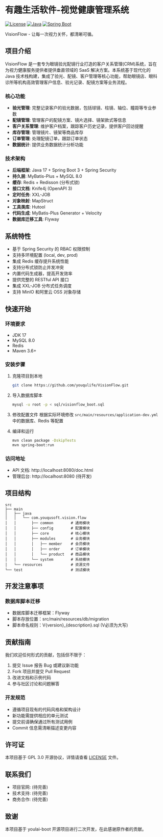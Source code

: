 # 有趣生活软件-视觉健康管理系统

[![License](https://img.shields.io/badge/license-Apache%202-4EB1BA.svg)](https://www.apache.org/licenses/LICENSE-2.0.html)
[![Java](https://img.shields.io/badge/Java-17-brightgreen)](https://openjdk.java.net/)
[![Spring Boot](https://img.shields.io/badge/Spring%20Boot-3.3.6-brightgreen)](https://spring.io/projects/spring-boot)

VisionFlow - 让每一次视力关怀，都清晰可循。

## 项目介绍

VisionFlow 是一套专为眼镜验光配镜行业打造的客户关系管理(CRM)系统，旨在为视力健康服务提供者提供垂直领域的 SaaS 解决方案。本系统基于现代化的 Java 技术栈构建，集成了验光、配镜、客户管理等核心功能，帮助眼镜店、眼科诊所等机构高效管理客户信息、验光记录、配镜方案等业务流程。

### 核心功能

- **验光管理**: 完整记录客户的验光数据，包括球镜、柱镜、轴位、瞳距等专业参数
- **配镜管理**: 管理客户的配镜方案、镜片选择、镜架款式等信息
- **客户关系管理**: 维护客户档案，跟踪客户历史记录，提供客户回访提醒
- **库存管理**: 管理镜片、镜架等商品库存
- **订单管理**: 处理配镜订单，跟踪订单状态
- **数据统计**: 提供业务数据统计分析功能

### 技术架构

- **后端框架**: Java 17 + Spring Boot 3 + Spring Security
- **持久层**: MyBatis-Plus + MySQL 8.0
- **缓存**: Redis + Redisson (分布式锁)
- **接口文档**: Knife4j (OpenAPI 3)
- **定时任务**: XXL-JOB
- **对象映射**: MapStruct
- **工具类库**: Hutool
- **代码生成**: MyBatis-Plus Generator + Velocity
- **数据库迁移工具**: Flyway

## 系统特性

- 基于 Spring Security 的 RBAC 权限控制
- 支持多环境配置 (local, dev, prod)
- 集成 Redis 缓存提升系统性能
- 支持分布式锁防止并发冲突
- 内置代码生成器，提高开发效率
- 提供完整的 RESTful API 接口
- 集成 XXL-JOB 分布式任务调度
- 支持 MinIO 和阿里云 OSS 对象存储

## 快速开始

### 环境要求

- JDK 17
- MySQL 8.0
- Redis
- Maven 3.6+

### 安装步骤

1. 克隆项目到本地
   ```bash
   git clone https://github.com/youqulife/VisionFlow.git
   ```

2. 导入数据库脚本
   ```bash
   mysql -u root -p < sql/visionflow_boot.sql
   ```

3. 修改配置文件
   根据实际环境修改 `src/main/resources/application-dev.yml` 中的数据库、Redis 等配置

4. 编译和运行
   ```bash
   mvn clean package -DskipTests
   mvn spring-boot:run
   ```

### 访问地址

- API 文档: http://localhost:8080/doc.html
- 管理后台: http://localhost:8080 (待开发)

## 项目结构

```
src
├── main
│   ├── java
│   │   └── com.youqusoft.vision.flow
│   │       ├── common        # 通用模块
│   │       ├── config        # 配置模块
│   │       ├── core          # 核心模块
│   │       ├── modules       # 业务模块
│   │       │   ├── member    # 会员模块
│   │       │   ├── order     # 订单模块
│   │       │   └── product   # 商品模块
│   │       └── system        # 系统模块
│   └── resources             # 资源文件
└── test                      # 测试模块
```

## 开发注意事项
### 数据库脚本迁移
- 数据库脚本迁移框架：Flyway
- 脚本存放位置：src/main/resources/db/migration
- 脚本命名规则：V{version}_{description}.sql (V必须为大写)

## 贡献指南

我们欢迎任何形式的贡献，包括但不限于：

1. 提交 Issue 报告 Bug 或建议新功能
2. Fork 项目并提交 Pull Request
3. 改进文档和示例代码
4. 参与社区讨论和问题解答

### 开发规范

- 遵循项目现有的代码风格和架构设计
- 新功能需提供相应的单元测试
- 提交前请确保通过所有测试用例
- Commit 信息需清晰描述变更内容

## 许可证

本项目基于 GPL 3.0 开源协议，详情请查看 [LICENSE](LICENSE) 文件。

## 联系我们

- 项目官网: (待完善)
- 技术支持: (待完善)
- 商务合作: (待完善)

## 致谢

本项目基于 youlai-boot 开源项目进行二次开发，在此感谢原作者的贡献。